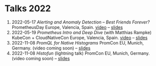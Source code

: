 # Talks 2022

1. 2022-05-17 _Alerting and Anomaly Detection – Best Friends Forever?_ PrometheusDay Europe, Valencia, Spain. [video](https://www.youtube.com/watch?v=s3s03RHidf8) – [slides](https://prometheusdayeu22.sched.com/event/zfKO/alerting-and-anomaly-detection-best-friends-forever-bjorn-rabenstein-grafana-labs)
1. 2022-05-19 _Prometheus Intro and Deep Dive_ (with Matthias Rampke) KubeCon + CloudNativeCon Europe, Valencia, Spain. [video](https://www.youtube.com/watch?v=eM3RXdK1yys) – [slides](https://kccnceu2022.sched.com/event/ytpW/prometheus-intro-and-deep-dive-julius-volz-promlabs-bjorn-rabenstein-grafana-labs-matthias-rampke-soundcloud)
1. 2022-11-08 _PromQL for Native Histograms_ PromCon EU, Munich, Germany. (video coming soon) – [slides](https://docs.google.com/presentation/d/1KPsXyujwtT7t9shgz8p_-KxGtPgI8OlHByRqS2peHKQ/edit?usp=sharing)
1. 2022-11-08 _Histofun_ (lightning talk) PromCon EU, Munich, Germany. (video coming soon) – [slides](https://docs.google.com/presentation/d/1NQo_Ttyh03K_9GF32c1jDzAVNAtQL-XQR9XwHyhWh4Y/edit?usp=sharing)
